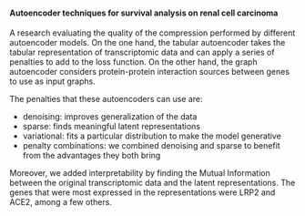 #### Autoencoder techniques for survival analysis on renal cell carcinoma
A research evaluating the quality of the compression performed by different autoencoder models. On the one hand, the tabular autoencoder takes the tabular representation of transcriptomic data and can apply a series of penalties to add to the loss function. On the other hand, the graph autoencoder considers protein-protein interaction sources between genes to use as input graphs.

The penalties that these autoencoders can use are:

* denoising: improves generalization of the data
* sparse: finds meaningful latent representations
* variational: fits a particular distribution to make the model generative
* penalty combinations: we combined denoising and sparse to benefit from the advantages they both bring

Moreover, we added interpretability by finding the Mutual Information between the original transcriptomic data and the latent representations. The genes that were most expressed in the representations were LRP2 and ACE2, among a few others.
